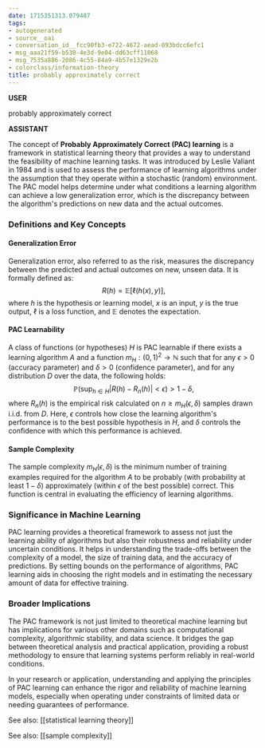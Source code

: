 ```yaml
---
date: 1715351313.079487
tags:
- autogenerated
- source__oai
- conversation_id__fcc90fb3-e722-4672-aead-093bdcc6efc1
- msg_aaa21f59-b530-4e3d-9e04-dd63cff11068
- msg_7535a886-2086-4c55-84a9-4b57e1329e2b
- colorclass/information-theory
title: probably approximately correct
---
```


**USER**

probably approximately correct


**ASSISTANT**

The concept of **Probably Approximately Correct (PAC) learning** is a framework in statistical learning theory that provides a way to understand the feasibility of machine learning tasks. It was introduced by Leslie Valiant in 1984 and is used to assess the performance of learning algorithms under the assumption that they operate within a stochastic (random) environment. The PAC model helps determine under what conditions a learning algorithm can achieve a low generalization error, which is the discrepancy between the algorithm's predictions on new data and the actual outcomes.

### Definitions and Key Concepts

#### **Generalization Error**
Generalization error, also referred to as the risk, measures the discrepancy between the predicted and actual outcomes on new, unseen data. It is formally defined as:
$$
R(h) = \mathbb{E}[\ell(h(x), y)],
$$
where $h$ is the hypothesis or learning model, $x$ is an input, $y$ is the true output, $\ell$ is a loss function, and $\mathbb{E}$ denotes the expectation.

#### **PAC Learnability**
A class of functions (or hypotheses) $H$ is PAC learnable if there exists a learning algorithm $A$ and a function $m_H : (0, 1)^2 \to \mathbb{N}$ such that for any $\epsilon > 0$ (accuracy parameter) and $\delta > 0$ (confidence parameter), and for any distribution $D$ over the data, the following holds:
$$
\mathbb{P}\left(\sup_{h \in H} |R(h) - R_n(h)| < \epsilon\right) > 1 - \delta,
$$
where $R_n(h)$ is the empirical risk calculated on $n \geq m_H(\epsilon, \delta)$ samples drawn i.i.d. from $D$. Here, $\epsilon$ controls how close the learning algorithm's performance is to the best possible hypothesis in $H$, and $\delta$ controls the confidence with which this performance is achieved.

#### **Sample Complexity**
The sample complexity $m_H(\epsilon, \delta)$ is the minimum number of training examples required for the algorithm $A$ to be probably (with probability at least $1-\delta$) approximately (within $\epsilon$ of the best possible) correct. This function is central in evaluating the efficiency of learning algorithms.

### Significance in Machine Learning

PAC learning provides a theoretical framework to assess not just the learning ability of algorithms but also their robustness and reliability under uncertain conditions. It helps in understanding the trade-offs between the complexity of a model, the size of training data, and the accuracy of predictions. By setting bounds on the performance of algorithms, PAC learning aids in choosing the right models and in estimating the necessary amount of data for effective training.

### Broader Implications

The PAC framework is not just limited to theoretical machine learning but has implications for various other domains such as computational complexity, algorithmic stability, and data science. It bridges the gap between theoretical analysis and practical application, providing a robust methodology to ensure that learning systems perform reliably in real-world conditions.

In your research or application, understanding and applying the principles of PAC learning can enhance the rigor and reliability of machine learning models, especially when operating under constraints of limited data or needing guarantees of performance.

See also: [[statistical learning theory]]


See also: [[sample complexity]]